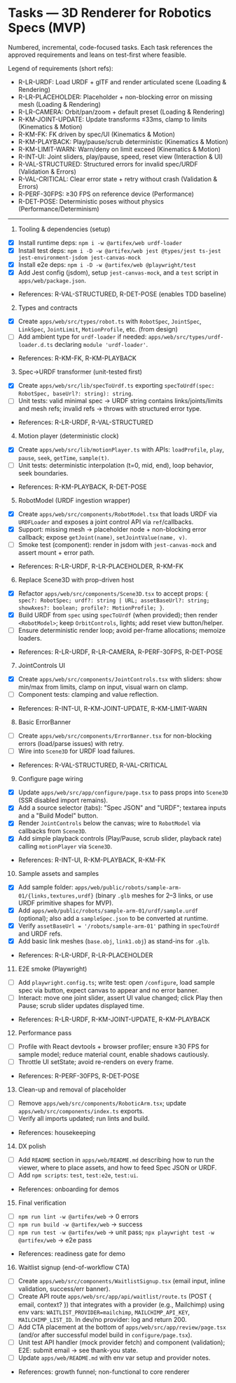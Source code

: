 # Tasks — 3D Renderer for Robotics Specs (MVP)

Numbered, incremental, code-focused tasks. Each task references the approved requirements and leans on test-first where feasible.

Legend of requirements (short refs):
- R-LR-URDF: Load URDF + glTF and render articulated scene (Loading & Rendering)
- R-LR-PLACEHOLDER: Placeholder + non-blocking error on missing mesh (Loading & Rendering)
- R-LR-CAMERA: Orbit/pan/zoom + default preset (Loading & Rendering)
- R-KM-JOINT-UPDATE: Update transforms ≤33ms, clamp to limits (Kinematics & Motion)
- R-KM-FK: FK driven by spec/UI (Kinematics & Motion)
- R-KM-PLAYBACK: Play/pause/scrub deterministic (Kinematics & Motion)
- R-KM-LIMIT-WARN: Warn/deny on limit exceed (Kinematics & Motion)
- R-INT-UI: Joint sliders, play/pause, speed, reset view (Interaction & UI)
- R-VAL-STRUCTURED: Structured errors for invalid spec/URDF (Validation & Errors)
- R-VAL-CRITICAL: Clear error state + retry without crash (Validation & Errors)
- R-PERF-30FPS: ≥30 FPS on reference device (Performance)
- R-DET-POSE: Deterministic poses without physics (Performance/Determinism)

---

1) Tooling & dependencies (setup)
- [x] Install runtime deps: `npm i -w @artifex/web urdf-loader`
- [x] Install test deps: `npm i -D -w @artifex/web jest @types/jest ts-jest jest-environment-jsdom jest-canvas-mock`
- [x] Install e2e deps: `npm i -D -w @artifex/web @playwright/test`
- [x] Add Jest config (jsdom), setup `jest-canvas-mock`, and a `test` script in `apps/web/package.json`.
- References: R-VAL-STRUCTURED, R-DET-POSE (enables TDD baseline)

2) Types and contracts
- [x] Create `apps/web/src/types/robot.ts` with `RobotSpec`, `JointSpec`, `LinkSpec`, `JointLimit`, `MotionProfile`, etc. (from design)
- [ ] Add ambient type for `urdf-loader` if needed: `apps/web/src/types/urdf-loader.d.ts` declaring `module 'urdf-loader'`.
- References: R-KM-FK, R-KM-PLAYBACK

3) Spec→URDF transformer (unit-tested first)
- [x] Create `apps/web/src/lib/specToUrdf.ts` exporting `specToUrdf(spec: RobotSpec, baseUrl?: string): string`.
- [ ] Unit tests: valid minimal spec → URDF string contains links/joints/limits and mesh refs; invalid refs → throws with structured error type.
- References: R-LR-URDF, R-VAL-STRUCTURED

4) Motion player (deterministic clock)
- [x] Create `apps/web/src/lib/motionPlayer.ts` with APIs: `loadProfile`, `play`, `pause`, `seek`, `getTime`, `sample(t)`.
- [ ] Unit tests: deterministic interpolation (t=0, mid, end), loop behavior, seek boundaries.
- References: R-KM-PLAYBACK, R-DET-POSE

5) RobotModel (URDF ingestion wrapper)
- [x] Create `apps/web/src/components/RobotModel.tsx` that loads URDF via `URDFLoader` and exposes a joint control API via `ref`/callbacks.
- [x] Support: missing mesh → placeholder node + non-blocking error callback; expose `getJoint(name)`, `setJointValue(name, v)`.
- [ ] Smoke test (component): render in jsdom with `jest-canvas-mock` and assert mount + error path.
- References: R-LR-URDF, R-LR-PLACEHOLDER, R-KM-FK

6) Replace Scene3D with prop-driven host
- [x] Refactor `apps/web/src/components/Scene3D.tsx` to accept props: `{ spec?: RobotSpec; urdf?: string | URL; assetBaseUrl?: string; showAxes?: boolean; profile?: MotionProfile; }`.
- [x] Build URDF from `spec` using `specToUrdf` (when provided); then render `<RobotModel>`; keep `OrbitControls`, lights; add reset view button/helper.
- [ ] Ensure deterministic render loop; avoid per-frame allocations; memoize loaders.
- References: R-LR-URDF, R-LR-CAMERA, R-PERF-30FPS, R-DET-POSE

7) JointControls UI
- [x] Create `apps/web/src/components/JointControls.tsx` with sliders: show min/max from limits, clamp on input, visual warn on clamp.
- [ ] Component tests: clamping and value reflection.
- References: R-INT-UI, R-KM-JOINT-UPDATE, R-KM-LIMIT-WARN

8) Basic ErrorBanner
- [ ] Create `apps/web/src/components/ErrorBanner.tsx` for non-blocking errors (load/parse issues) with retry.
- [ ] Wire into `Scene3D` for URDF load failures.
- References: R-VAL-STRUCTURED, R-VAL-CRITICAL

 9) Configure page wiring
- [x] Update `apps/web/src/app/configure/page.tsx` to pass props into `Scene3D` (SSR disabled import remains).
- [x] Add a source selector (tabs): "Spec JSON" and "URDF"; textarea inputs and a "Build Model" button.
- [x] Render `JointControls` below the canvas; wire to `RobotModel` via callbacks from `Scene3D`.
 - [x] Add simple playback controls (Play/Pause, scrub slider, playback rate) calling `motionPlayer` via `Scene3D`.
- References: R-INT-UI, R-KM-PLAYBACK, R-KM-FK

10) Sample assets and samples
- [x] Add sample folder: `apps/web/public/robots/sample-arm-01/{links,textures,urdf}` (binary `.glb` meshes for 2–3 links, or use URDF primitive shapes for MVP).
- [x] Add `apps/web/public/robots/sample-arm-01/urdf/sample.urdf` (optional); also add a `sampleSpec.json` to be converted at runtime.
- [x] Verify `assetBaseUrl = '/robots/sample-arm-01'` pathing in `specToUrdf` and URDF refs.
- [x] Add basic link meshes (`base.obj`, `link1.obj`) as stand-ins for `.glb`.
- References: R-LR-URDF, R-LR-PLACEHOLDER

11) E2E smoke (Playwright)
- [ ] Add `playwright.config.ts`; write test: open `/configure`, load sample spec via button, expect canvas to appear and no error banner.
- [ ] Interact: move one joint slider, assert UI value changed; click Play then Pause; scrub slider updates displayed time.
- References: R-LR-URDF, R-KM-JOINT-UPDATE, R-KM-PLAYBACK

12) Performance pass
- [ ] Profile with React devtools + browser profiler; ensure ≥30 FPS for sample model; reduce material count, enable shadows cautiously.
- [ ] Throttle UI setState; avoid re-renders on every frame.
- References: R-PERF-30FPS, R-DET-POSE

13) Clean-up and removal of placeholder
- [ ] Remove `apps/web/src/components/RoboticArm.tsx`; update `apps/web/src/components/index.ts` exports.
- [ ] Verify all imports updated; run lints and build.
- References: housekeeping

14) DX polish
- [ ] Add `README` section in `apps/web/README.md` describing how to run the viewer, where to place assets, and how to feed Spec JSON or URDF.
- [ ] Add `npm scripts`: `test`, `test:e2e`, `test:ui`.
- References: onboarding for demos

15) Final verification
- [ ] `npm run lint -w @artifex/web` → 0 errors
- [ ] `npm run build -w @artifex/web` → success
- [ ] `npm run test -w @artifex/web` → unit pass; `npx playwright test -w @artifex/web` → e2e pass
- References: readiness gate for demo

16) Waitlist signup (end-of-workflow CTA)
- [ ] Create `apps/web/src/components/WaitlistSignup.tsx` (email input, inline validation, success/err banner).
- [ ] Create API route `apps/web/src/app/api/waitlist/route.ts` (POST { email, context? }) that integrates with a provider (e.g., Mailchimp) using env vars: `WAITLIST_PROVIDER=mailchimp`, `MAILCHIMP_API_KEY`, `MAILCHIMP_LIST_ID`. In dev/no provider: log and return 200.
- [ ] Add CTA placement at the bottom of `apps/web/src/app/review/page.tsx` (and/or after successful model build in `configure/page.tsx`).
- [ ] Unit test API handler (mock provider fetch) and component (validation); E2E: submit email → see thank-you state.
- [ ] Update `apps/web/README.md` with env var setup and provider notes.
- References: growth funnel; non-functional to core renderer
